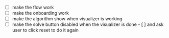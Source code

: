 - [ ] make the flow work
- [ ] make the onboarding work
- [ ] make the algorithm show when visualizer is working
- [ ] make the solve button disabled when the visualizer is done - [ ] and ask user to click reset to do it again
